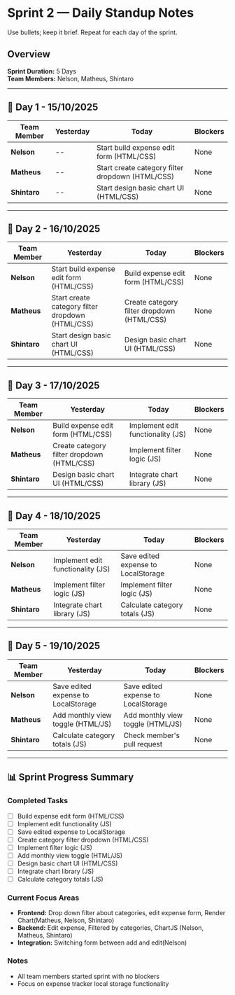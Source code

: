 # Sprint 2 — Daily Standup Notes
Use bullets; keep it brief. Repeat for each day of the sprint.

## Overview
**Sprint Duration:** 5 Days  
**Team Members:** Nelson, Matheus, Shintaro

---

## 📅 Day 1 - 15/10/2025

| Team Member | Yesterday | Today | Blockers |
|-------------|-----------|-------|----------|
| **Nelson** | -- | Start build expense edit form (HTML/CSS)  | None |
| **Matheus** | -- | Start create category filter dropdown (HTML/CSS) | None |
| **Shintaro** | -- | Start design basic chart UI (HTML/CSS) | None |

---

## 📅 Day 2 - 16/10/2025

| Team Member | Yesterday | Today | Blockers |
|-------------|-----------|-------|----------|
| **Nelson** | Start build expense edit form (HTML/CSS) | Build expense edit form (HTML/CSS) | None |
| **Matheus** | Start create category filter dropdown (HTML/CSS) | Create category filter dropdown (HTML/CSS) | None |
| **Shintaro** | Start design basic chart UI (HTML/CSS) | Design basic chart UI (HTML/CSS) | None |

---

## 📅 Day 3 - 17/10/2025

| Team Member | Yesterday | Today | Blockers |
|-------------|-----------|-------|----------|
| **Nelson** | Build expense edit form (HTML/CSS) | Implement edit functionality (JS) | None |
| **Matheus** | Create category filter dropdown (HTML/CSS) | Implement filter logic (JS) | None |
| **Shintaro** | Design basic chart UI (HTML/CSS) | Integrate chart library (JS) | None |

---

## 📅 Day 4 - 18/10/2025

| Team Member | Yesterday | Today | Blockers |
|-------------|-----------|-------|----------|
| **Nelson** | Implement edit functionality (JS) | Save edited expense to LocalStorage | None |
| **Matheus** | Implement filter logic (JS) | Implement filter logic (JS) | None |
| **Shintaro** | Integrate chart library (JS) | Calculate category totals (JS) | None |

---

## 📅 Day 5 - 19/10/2025

| Team Member | Yesterday | Today | Blockers |
|-------------|-----------|-------|----------|
| **Nelson** | Save edited expense to LocalStorage | Save edited expense to LocalStorage | None |
| **Matheus** | Add monthly view toggle (HTML/JS) | Add monthly view toggle (HTML/JS) | None |
| **Shintaro** | Calculate category totals (JS) | Check member's pull request | None |

---

## 📊 Sprint Progress Summary

### Completed Tasks
- [ ] Build expense edit form (HTML/CSS)
- [ ] Implement edit functionality (JS)
- [ ] Save edited expense to LocalStorage
- [ ] Create category filter dropdown (HTML/CSS)
- [ ] Implement filter logic (JS)
- [ ] Add monthly view toggle (HTML/JS)
- [ ] Design basic chart UI (HTML/CSS)
- [ ] Integrate chart library (JS)
- [ ] Calculate category totals (JS)

### Current Focus Areas
- **Frontend:** Drop down filter about categories, edit expense form, Render Chart(Matheus, Nelson, Shintaro)
- **Backend:** Edit expense, Filtered by categories, ChartJS (Nelson, Matheus,  Shintaro)
- **Integration:**  Switching form between add and edit(Nelson)

### Notes
- All team members started sprint with no blockers
- Focus on expense tracker local storage functionality
